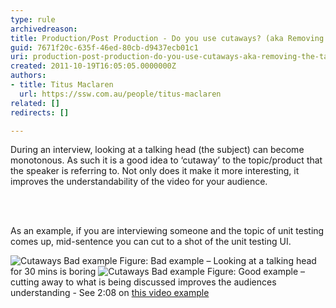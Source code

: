 ```yaml
---
type: rule
archivedreason: 
title: Production/Post Production - Do you use cutaways? (aka Removing the talking head)
guid: 7671f20c-635f-46ed-80cb-d9437ecb01c1
uri: production-post-production-do-you-use-cutaways-aka-removing-the-talking-head
created: 2011-10-19T16:05:05.0000000Z
authors:
- title: Titus Maclaren
  url: https://ssw.com.au/people/titus-maclaren
related: []
redirects: []

---
```



<p>During an interview, looking at a talking head (the subject) can become monotonous. As such it is a good idea to ‘cutaway’ to the topic/product that the speaker is referring to. Not only does it make it more interesting, it improves the understandability of the video for your audience.</p>
<br><excerpt class='endintro'></excerpt><br>
<p>As an example, if you are interviewing someone and the topic of unit testing comes up, mid-sentence you can cut to a shot of the unit testing UI.</p> 
<img class="ms-rteCustom-ImageArea" alt="Cutaways Bad example" src="/PublishingImages/cutaways-bad-example.jpg" /> 
<span class="ms-rteCustom-FigureBad">Figure&#58; Bad example – Looking at a talking head for 30 mins is boring</span> 
<img class="ms-rteCustom-ImageArea" alt="Cutaways  Bad example" src="/PublishingImages/cutaways-good-example.jpg" /> 
<span class="ms-rteCustom-FigureGood">Figure&#58; Good example – cutting away to what is being discussed improves the audiences understanding - See 2&#58;08 on 
   <a href="http&#58;//youtu.be/cxKe6NDicBE?t=2m5s" target="_blank">this video example</a></span>


